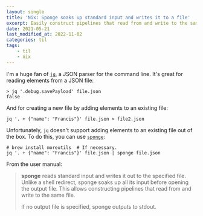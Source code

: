 ```yaml
---
layout: single
title: 'Nix: Sponge soaks up standard input and writes it to a file'
excerpt: Easily construct pipelines that read from and write to the same file
date: 2021-05-21
last_modified_at: 2022-11-02
categories: til
tags:
    - til
    - nix
---
```


I'm a huge fan of [`jq`](https://stedolan.github.io/jq/), a JSON parser for the command line.
It's great for reading elements from a JSON file:

```shell
> jq '.debug.savePayload' file.json
false
```

And for creating a new file by adding elements to an existing file:

```she
jq '. + {"name": "Francis"}' file.json > file2.json
```

Unfortunately, `jq` doesn't support adding elements to an existing file out of the box.
To do this, you can use [`sponge`](https://linux.die.net/man/1/sponge):

```shell
# brew install moreutils  # If necessary.
jq '. + {"name": "Francis"}' file.json | sponge file.json
```

From the user manual:

> **sponge** reads standard input and writes it out to the specified file. Unlike a shell redirect,
> sponge soaks up all its input before opening the output file.
> This allows constructing pipelines that read from and write to the same file.
>
> If no output file is specified, sponge outputs to stdout.
